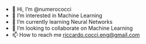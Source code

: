 - 👋 Hi, I’m @numerococci
- 👀 I’m interested in Machine Learning
- 🌱 I’m currently learning Neural Networks
- 💞️ I’m looking to collaborate on Machine Learning
- 📫 How to reach me riccardo.cocci.eng@gmail.com

<!---
numerococci/numerococci is a ✨ special ✨ repository because its `README.md` (this file) appears on your GitHub profile.
You can click the Preview link to take a look at your changes.
--->
